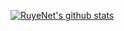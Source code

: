 [![RuyeNet's github stats](https://github-readme-stats.vercel.app/api?username=RuyeNet&include_all_commits=true&show_icons=true)](https://github.com/anuraghazra/github-readme-stats)
